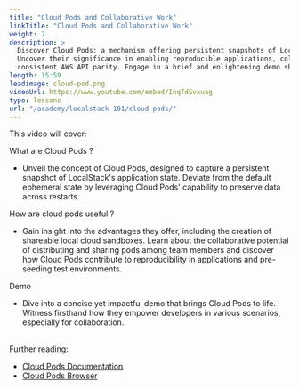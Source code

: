 ```yaml
---
title: "Cloud Pods and Collaborative Work"
linkTitle: "Cloud Pods and Collaborative Work"
weight: 7
description: >
  Discover Cloud Pods: a mechanism offering persistent snapshots of LocalStack's application state. 
  Uncover their significance in enabling reproducible applications, collaborative sandboxing, and 
  consistent AWS API parity. Engage in a brief and enlightening demo showcasing their practicality.
length: 15:59
leadimage: cloud-pod.png
videoUrl: https://www.youtube.com/embed/InqTdSvxuag
type: lessons
url: "/academy/localstack-101/cloud-pods/"
---
```


This video will cover: 

What are Cloud Pods ?

- Unveil the concept of Cloud Pods, designed to capture a persistent snapshot of LocalStack's application state.
Deviate from the default ephemeral state by leveraging Cloud Pods' capability to preserve data across restarts.

How are cloud pods useful ?

- Gain insight into the advantages they offer, including the creation of shareable local cloud sandboxes.
Learn about the collaborative potential of distributing and sharing pods among team members and discover 
how Cloud Pods contribute to reproducibility in applications and pre-seeding test environments.

Demo

- Dive into a concise yet impactful demo that brings Cloud Pods to life.
Witness firsthand how they empower developers in various scenarios, especially for collaboration.

<br/>
Further reading:

- [Cloud Pods Documentation](https://docs.localstack.cloud/user-guide/tools/cloud-pods/)
- [Cloud Pods Browser](https://docs.localstack.cloud/user-guide/web-application/cloud-pods-browser/)